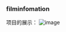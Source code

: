 ###  filminfomation
项目的展示：
![image](https://github.com/CodingClearLoveLove/filmInfomation/blob/master/info/tabbar.gif)

